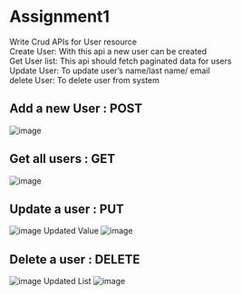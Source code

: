 # Assignment1
Write Crud APIs for User resource
<br>
Create User: With this api a new user can be created
<br>
Get User list: This api should fetch paginated data for users
<br>
Update User: To update user’s name/last name/ email
<br>
delete User: To delete user from system
<br>

## Add a new User : POST
![image](https://user-images.githubusercontent.com/121893158/210724476-6ab61f61-528b-481c-be8f-f136b554d7f8.png)

## Get all users : GET

![image](https://user-images.githubusercontent.com/121893158/210724594-106944bb-75ca-4356-9cd3-b3204e14e23a.png)

## Update a user : PUT
![image](https://user-images.githubusercontent.com/121893158/210724865-12a5fc36-9e14-407e-9a64-63a285c25a97.png)
Updated Value
![image](https://user-images.githubusercontent.com/121893158/210724902-ecc872a9-e629-4e5a-9db2-d5792b725d93.png)

## Delete a user : DELETE

![image](https://user-images.githubusercontent.com/121893158/210725149-c3858db7-8825-49a1-85b3-7fe6bb45a777.png)
Updated List
![image](https://user-images.githubusercontent.com/121893158/210725225-9a89f4c4-f675-4ec0-adf7-d82ea7288c61.png)
